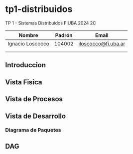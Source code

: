 # tp1-distribuidos

TP 1 - Sistemas Distribuídos FIUBA 2024 2C

| Nombre           | Padrón | Email                |
| ---------------- | ------ | -------------------- |
| Ignacio Loscocco | 104002 | iloscocco@fi.uba.ar |
|                  |        |                     |
|                  |        |                     |

## Introduccion
## Vista Fisica
## Vista de Procesos
## Vista de Desarrollo
### Diagrama de Paquetes
## DAG
